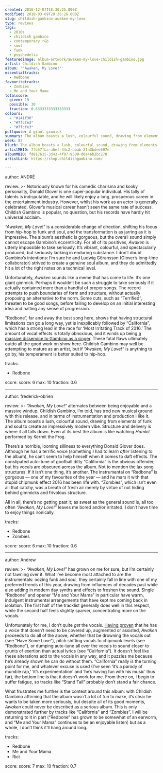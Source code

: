 ```yaml
---
created: 2016-12-07T18:30:25.000Z
modified: 2018-03-09T20:36:26.000Z
slug: childish-gambino-awaken-my-love
type: reviews
tags:
  - 2010s
  - childish gambino
  - contemporary r&b
  - soul
  - funk
  - psychedelia 
featuredimage: album-artwork/awaken-my-love-childish-gambino.jpg
artist: Childish Gambino
album: '"Awaken, My Love!"'
essentialtracks:
  - Redbone
favouritetracks:
  - Zombies
  - Me and Your Mama
totalscore:
  given: 19
  possible: 30
  fraction: 0.6333333333333333
colours:
  - "#141f30"
  - "#7fcfe3"
  - "#7fcfe3"
pullquote: A giant gimmick
summary: The album boasts a lush, colourful sound, drawing from elements of funk and soul to create an impressively modern vibe. Structure and delivery is where it all falls down. Even at its best the album is like watching Hamlet performed by Kermit the Frog.
week: 82
blurb: The album boasts a lush, colourful sound, drawing from elements of funk and soul to create an impressively modern vibe. It's just a shame it's so cartoonish.
artistMBID: 7fb57fba-a6ef-44c2-abab-2fa3bdee607e
albumMBID: fd817615-3d43-4f07-9509-d0a46b2bc278
artistLink: https://shop.childishgambino.com/

---
```


author: ANDRÉ

review: >-
  Notoriously known for his comedic charisma and kooky personality, Donald Glover is one super-popular individual. His tally of talents is indisputable, and he will likely enjoy a long, prosperous career in the entertainment industry. However, whilst his work as an actor is generally celebrated, Glover’s musical career hasn’t seen the same rate of success. Childish Gambino is popular, no question, but his records have hardly hit universal acclaim. 
  
  *“Awaken, My Love!”* is a considerable change of direction, shifting his focus from hip-hop to funk and soul, and the transformation is as jarring as it is impressive. The album’s aesthetic is gorgeous, but the overall sound simply cannot escape Gambino’s eccentricity. For all of its positives, *Awaken* is utterly impossible to take seriously. It’s vibrant, colourful, and spectacularly produced, but seriously lacking in enduring substance. I don’t doubt Gambino’s intentions: I’m sure he and Ludwig Göransson (Glover’s long-time collaborator) strived to create a genuine soul album, and they do admittedly hit a lot of the right notes on a technical level. 
  
  Unfortunately, *Awaken* sounds like a meme that has come to life. It’s one giant gimmick. Perhaps it wouldn’t be such a struggle to take seriously if it actually contained more than a handful of proper songs. The record attempts to push boundaries of form and structure, without actually proposing an alternative to the norm. Some cuts, such as “Terrified”, threaten to be good songs, before failing to develop on an initial interesting idea and halting any sense of progression. 
  
  “Redbone”, far and away the best song here, shows that having structural limitations can go a long way, yet is inexplicably followed by “California”, which has a strong lead in the race for ‘Most Irritating Track of 2016.’ The amount of vocal effects is totally obnoxious, and it winds up being [a massive disservice to Gambino as a singer](https://www.youtube.com/watch?v=UfQHEpf2q8k). These fatal flaws ultimately outdo all the good work on show here. Childish Gambino may well be attempting to mature as an artist, but if *“Awaken, My Love!”* is anything to go by, his temperament is better suited to hip-hop.

tracks:
  - Redbone

score:
  score: 6
  max: 10
  fraction: 0.6

---
author: frederick-obrien

review: >-
  *“Awaken, My Love!”* alternates between being enjoyable and a massive windup. Childish Gambino, I’m told, has trod new musical ground with this release, and in terms of instrumentation and production I like it. The album boasts a lush, colourful sound, drawing from elements of funk and soul to create an impressively modern vibe. Structure and delivery is where it all falls down. Even at its best the album is like watching *Hamlet* performed by Kermit the Frog. 
  
  There’s a horrible, looming silliness to everything Donald Glover does. Although he has a terrific voice (something I had to learn *after* listening to the album), he can’t seem to help himself when it comes to daft effects. The constipated auto-tune of goofball ditty “California” is the obvious offender, but his vocals are obscured across the album. Not to mention the lax song structures. If it isn’t one thing, it’s another. The instrumental on “Redbone” is gorgeous — one of my favourites of the year — and he mars it with that stupid chipmunk effect 2016 has been rife with. “Zombies”, which isn’t even all that catchy, was a breath of fresh air merely by virtue of not hiding behind gimmicks and frivolous structure. 
  
  All in all, there’s no getting past it; as sweet as the general sound is, all too often *“Awaken, My Love!”* leaves me bored and/or irritated. I don’t have time to enjoy things ironically.

tracks:
  - Redbone
  - ­Zombies

score:
  score: 6
  max: 10
  fraction: 0.6

---
author: Andrew

review: >-
  *“Awaken, My Love!”* has grown on me for sure, but I’m certainly not fawning over it. What I’ve become most attached to are the instrumentals: oozing funk and soul, they certainly fall in line with one of my preferred trends of this year, drawing from influences of decades past while also adding in modern day synths and effects to freshen the sound. Single “Redbone” and opener “Me and Your Mama” in particular have warm, indulgent instrumental arrangements that have kept me coming back in isolation. The first half of the tracklist generally does well in this respect, while the second half feels slightly sparser, concentrating more on the vocals. 
  
  Unfortunately for me, I don’t quite *get* the vocals. [Having proven](https://www.youtube.com/watch?v=5tBe1OUBDiw) that he has a voice that doesn’t need to be covered up, augmented or assisted, *Awaken* proceeds to do all of the above, whether that be drowning the vocals out (see “Have Some Love”), pitch shifting vocals to chipmunk levels (see “Redbone”), or dumping auto-tune all over the vocals to sound closer to grunts of exertion than actual lyrics (see “California”). It doesn’t feel like these alterations add to the vocals in any way, and it puzzles me because he’s already shown he can do without them. “California” really is the turning point for me, and whatever excuse is used (I’ve seen ‘it’s a parody of mumble rap,’ ‘it’s experimentation’ and ‘he’s having fun with his music’ thus far), the bottom line is that it doesn’t work for me. From there on, I begin to suffer fatigue, so tracks like “Stand Tall” probably don’t stand a fair chance. 
  
  What frustrates me further is the context around this album: with Childish Gambino affirming that the album wasn’t a lot of fun to make, it’s clear he wants to be taken more seriously, but despite all of its good moments, *Awaken* could never be described as a serious album. This is only demonstrated further by tracks like “California” and “Zombies”. I will be returning to it in part (“Redbone” has grown to be somewhat of an earworm, and “Me and Your Mama” continues to be an enjoyable listen) but as a whole, I don’t think it’ll hang around long.

tracks:
  - Redbone
  - ­Me and Your Mama
  - ­Riot

score:
  score: 7
  max: 10
  fraction: 0.7
